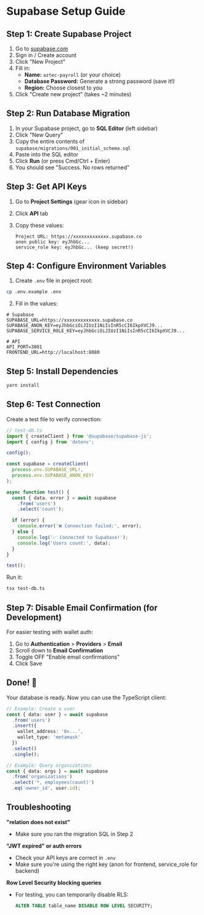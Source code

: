 # Supabase Setup Guide

## Step 1: Create Supabase Project

1. Go to [supabase.com](https://supabase.com)
2. Sign in / Create account
3. Click "New Project"
4. Fill in:
   - **Name:** `aztec-payroll` (or your choice)
   - **Database Password:** Generate a strong password (save it!)
   - **Region:** Choose closest to you
5. Click "Create new project" (takes ~2 minutes)

## Step 2: Run Database Migration

1. In your Supabase project, go to **SQL Editor** (left sidebar)
2. Click "New Query"
3. Copy the entire contents of `supabase/migrations/001_initial_schema.sql`
4. Paste into the SQL editor
5. Click **Run** (or press Cmd/Ctrl + Enter)
6. You should see "Success. No rows returned"

## Step 3: Get API Keys

1. Go to **Project Settings** (gear icon in sidebar)
2. Click **API** tab
3. Copy these values:

   ```
   Project URL: https://xxxxxxxxxxxxx.supabase.co
   anon public key: eyJhbGc...
   service_role key: eyJhbGc... (keep secret!)
   ```

## Step 4: Configure Environment Variables

1. Create `.env` file in project root:

```bash
cp .env.example .env
```

2. Fill in the values:

```env
# Supabase
SUPABASE_URL=https://xxxxxxxxxxxxx.supabase.co
SUPABASE_ANON_KEY=eyJhbGciOiJIUzI1NiIsInR5cCI6IkpXVCJ9...
SUPABASE_SERVICE_ROLE_KEY=eyJhbGciOiJIUzI1NiIsInR5cCI6IkpXVCJ9...

# API
API_PORT=3001
FRONTEND_URL=http://localhost:8080
```

## Step 5: Install Dependencies

```bash
yarn install
```

## Step 6: Test Connection

Create a test file to verify connection:

```typescript
// test-db.ts
import { createClient } from '@supabase/supabase-js';
import { config } from 'dotenv';

config();

const supabase = createClient(
  process.env.SUPABASE_URL!,
  process.env.SUPABASE_ANON_KEY!
);

async function test() {
  const { data, error } = await supabase
    .from('users')
    .select('count');

  if (error) {
    console.error('❌ Connection failed:', error);
  } else {
    console.log('✅ Connected to Supabase!');
    console.log('Users count:', data);
  }
}

test();
```

Run it:
```bash
tsx test-db.ts
```

## Step 7: Disable Email Confirmation (for Development)

For easier testing with wallet auth:

1. Go to **Authentication** > **Providers** > **Email**
2. Scroll down to **Email Confirmation**
3. Toggle OFF "Enable email confirmations"
4. Click Save

## Done! 🎉

Your database is ready. Now you can use the TypeScript client:

```typescript
// Example: Create a user
const { data: user } = await supabase
  .from('users')
  .insert({
    wallet_address: '0x...',
    wallet_type: 'metamask'
  })
  .select()
  .single();

// Example: Query organizations
const { data: orgs } = await supabase
  .from('organizations')
  .select('*, employees(count)')
  .eq('owner_id', user.id);
```

## Troubleshooting

**"relation does not exist"**
- Make sure you ran the migration SQL in Step 2

**"JWT expired" or auth errors**
- Check your API keys are correct in `.env`
- Make sure you're using the right key (anon for frontend, service_role for backend)

**Row Level Security blocking queries**
- For testing, you can temporarily disable RLS:
  ```sql
  ALTER TABLE table_name DISABLE ROW LEVEL SECURITY;
  ```
